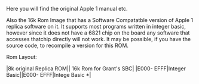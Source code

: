 Here you will find the original Apple 1 manual etc.

Also the 16k Rom Image that has a Software Compatatble version of Apple 1 replica software on it. It supports most programs written in integer basic, however since it does not have a 6821 chip on the board any software that accesses thatchip directly will not work. It may be possible, if you have the source code, to recompile a version for this ROM.

Rom Layout:

|8k original Replica ROM|| 16k Rom for Grant's SBC|
|E000- EFFF|Integer Basic||E000- EFFF|Intege Basic *|
